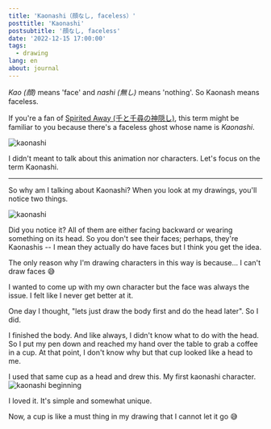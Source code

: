 ```yaml
---
title: 'Kaonashi（顔なし, faceless）'
posttitle: 'Kaonashi'
postsubtitle: '顔なし, faceless'
date: '2022-12-15 17:00:00'
tags:
  - drawing
lang: en
about: journal
---
```


_Kao (顔)_ means 'face' and _nashi (無し)_ means 'nothing'. So Kaonash means faceless.

If you're a fan of [Spirited Away (千と千尋の神隠し)](https://en.wikipedia.org/wiki/Spirited_Away), this term might be familiar to you because there's a faceless ghost whose name is _Kaonashi_.

![kaonashi](/images/posts/note/drawing/kaonashi0.jpg)

I didn't meant to talk about this animation nor characters. Let's focus on the term Kaonashi.

---

So why am I talking about Kaonashi? When you look at my drawings, you'll notice two things.

![kaonashi](/images/posts/note/drawing/kaonashi1.jpg)

Did you notice it? All of them are either facing backward or wearing something on its head. So you don't see their faces; perhaps, they're Kaonashis -- I mean they actually do have faces but I think you get the idea.

The only reason why I'm drawing characters in this way is because... I can't draw faces 😅

I wanted to come up with my own character but the face was always the issue. I felt like I never get better at it.

One day I thought, "lets just draw the body first and do the head later". So I did.

I finished the body. And like always, I didn't know what to do with the head. So I put my pen down and reached my hand over the table to grab a coffee in a cup. At that point, I don't know why but that cup looked like a head to me.

I used that same cup as a head and drew this. My first kaonashi character.
![kaonashi beginning](/images/posts/note/drawing/kaonashi2.jpg)

I loved it. It's simple and somewhat unique.

Now, a cup is like a must thing in my drawing that I cannot let it go 😅
